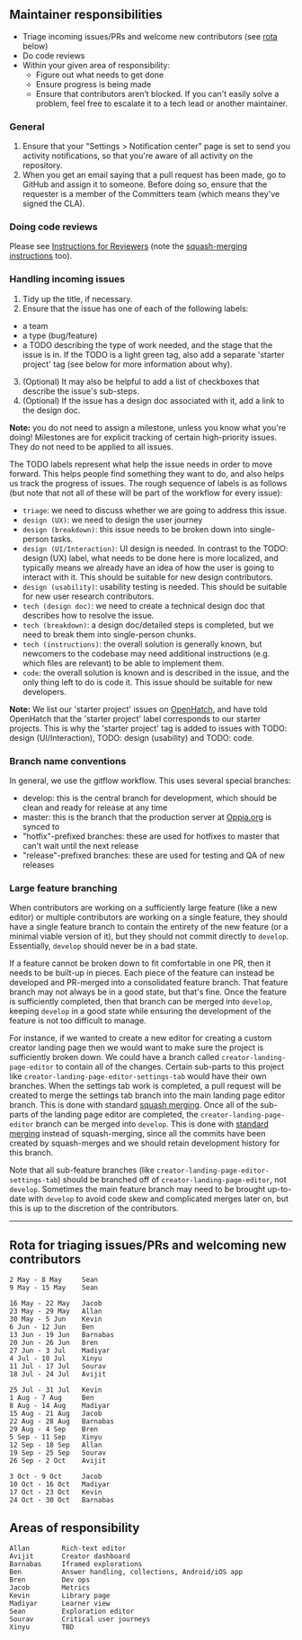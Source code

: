 ## Maintainer responsibilities
- Triage incoming issues/PRs and welcome new contributors (see [rota](https://github.com/oppia/oppia/wiki/Instructions-for-Maintainers#rota-for-triaging-issues-and-prs) below)
- Do code reviews
- Within your given area of responsibility:
  - Figure out what needs to get done
  - Ensure progress is being made
  - Ensure that contributors aren’t blocked. If you can't easily solve a problem, feel free to escalate it to a tech lead or another maintainer.

### General
1. Ensure that your "Settings > Notification center" page is set to send you activity notifications, so that you're aware of all activity on the repository.
2. When you get an email saying that a pull request has been made, go to GitHub and assign it to someone. Before doing so, ensure that the requester is a member of the Committers team (which means they've signed the CLA).

### Doing code reviews
Please see [Instructions for Reviewers](https://github.com/oppia/oppia/wiki/Instructions-for-Reviewers) (note the [squash-merging instructions](https://github.com/oppia/oppia/wiki/Instructions-for-Reviewers#merging-into-develop) too).

### Handling incoming issues
1. Tidy up the title, if necessary.
2. Ensure that the issue has one of each of the following labels:
  * a team
  * a type (bug/feature)
  * a TODO describing the type of work needed, and the stage that the issue is in. If the TODO is a light green tag, also add a separate 'starter project' tag (see below for more information about why).
3. (Optional) It may also be helpful to add a list of checkboxes that describe the issue's sub-steps.
4. (Optional) If the issue has a design doc associated with it, add a link to the design doc.

**Note:** you do not need to assign a milestone, unless you know what you're doing! Milestones are for explicit tracking of certain high-priority issues. They do not need to be applied to all issues.

The TODO labels represent what help the issue needs in order to move forward. This helps people find something they want to do, and also helps us track the progress of issues. The rough sequence of labels is as follows (but note that not all of these will be part of the workflow for every issue):

* `triage`: we need to discuss whether we are going to address this issue.
* `design (UX)`: we need to design the user journey
* `design (breakdown)`: this issue needs to be broken down into single-person tasks.
* `design (UI/Interaction)`: UI design is needed. In contrast to the TODO: design (UX) label, what needs to be done here is more localized, and typically means we already have an idea of how the user is going to interact with it. This should be suitable for new design contributors.
* `design (usability)`: usability testing is needed. This should be suitable for new user research contributors.
* `tech (design doc)`: we need to create a technical design doc that describes how to resolve the issue.
* `tech (breakdown)`: a design doc/detailed steps is completed, but we need to break them into single-person chunks.
* `tech (instructions)`: the overall solution is generally known, but newcomers to the codebase may need additional instructions (e.g. which files are relevant) to be able to implement them.
* `code`: the overall solution is known and is described in the issue, and the only thing left to do is code it. This issue should be suitable for new developers.

**Note:** We list our 'starter project' issues on [OpenHatch](http://www.openhatch.org), and have told OpenHatch that the 'starter project' label corresponds to our starter projects. This is why the 'starter project' tag is added to issues with TODO: design (UI/Interaction), TODO: design (usability) and TODO: code.

### Branch name conventions

In general, we use the gitflow workflow. This uses several special branches:

  * develop: this is the central branch for development, which should be clean and ready for release at any time
  * master: this is the branch that the production server at [Oppia.org](https://www.oppia.org) is synced to
  * "hotfix"-prefixed branches: these are used for hotfixes to master that can't wait until the next release
  * "release"-prefixed branches: these are used for testing and QA of new releases

### Large feature branching

When contributors are working on a sufficiently large feature (like a new editor) or multiple contributors are working on a single feature, they should have a single feature branch to contain the entirety of the new feature (or a minimal viable version of it), but they should not commit directly to `develop`. Essentially, `develop` should never be in a bad state.

If a feature cannot be broken down to fit comfortable in one PR, then it needs to be built-up in pieces. Each piece of the feature can instead be developed and PR-merged into a consolidated feature branch. That feature branch may not always be in a good state, but that's fine. Once the feature is sufficiently completed, then that branch can be merged into `develop`, keeping `develop` in a good state while ensuring the development of the feature is not too difficult to manage.

For instance, if we wanted to create a new editor for creating a custom creator landing page then we would want to make sure the project is sufficiently broken down. We could have a branch called ``creator-landing-page-editor`` to contain all of the changes. Certain sub-parts to this project like ``creator-landing-page-editor-settings-tab`` would have their own branches. When the settings tab work is completed, a pull request will be created to merge the settings tab branch into the main landing page editor branch. This is done with standard [squash merging](https://github.com/oppia/oppia/wiki/Instructions-for-Reviewers#squash-merging). Once all of the sub-parts of the landing page editor are completed, the ``creator-landing-page-editor`` branch can be merged into ``develop``. This is done with [standard merging](https://github.com/oppia/oppia/wiki/Instructions-for-Reviewers#standard-merging) instead of squash-merging, since all the commits have been created by squash-merges and we should retain development history for this branch.

Note that all sub-feature branches (like ``creator-landing-page-editor-settings-tab``) should be branched off of ``creator-landing-page-editor``, not ``develop``. Sometimes the main feature branch may need to be brought up-to-date with ``develop`` to avoid code skew and complicated merges later on, but this is up to the discretion of the contributors.

----

## Rota for triaging issues/PRs and welcoming new contributors

```
2 May - 8 May     Sean
9 May - 15 May    Sean

16 May - 22 May   Jacob
23 May - 29 May   Allan
30 May - 5 Jun    Kevin
6 Jun - 12 Jun    Ben
13 Jun - 19 Jun   Barnabas
20 Jun - 26 Jun   Bren
27 Jun - 3 Jul    Madiyar
4 Jul - 10 Jul    Xinyu	
11 Jul - 17 Jul   Sourav
18 Jul - 24 Jul   Avijit

25 Jul - 31 Jul   Kevin
1 Aug - 7 Aug     Ben
8 Aug - 14 Aug    Madiyar
15 Aug - 21 Aug   Jacob
22 Aug - 28 Aug   Barnabas
29 Aug - 4 Sep    Bren
5 Sep - 11 Sep    Xinyu	
12 Sep - 18 Sep   Allan
19 Sep - 25 Sep   Sourav
26 Sep - 2 Oct    Avijit

3 Oct - 9 Oct     Jacob
10 Oct - 16 Oct   Madiyar
17 Oct - 23 Oct   Kevin
24 Oct - 30 Oct   Barnabas
```

## Areas of responsibility

```
Allan        Rich-text editor
Avijit       Creator dashboard
Barnabas     Iframed explorations
Ben          Answer handling, collections, Android/iOS app
Bren         Dev ops
Jacob        Metrics
Kevin        Library page
Madiyar      Learner view
Sean         Exploration editor
Sourav       Critical user journeys
Xinyu        TBD
```
